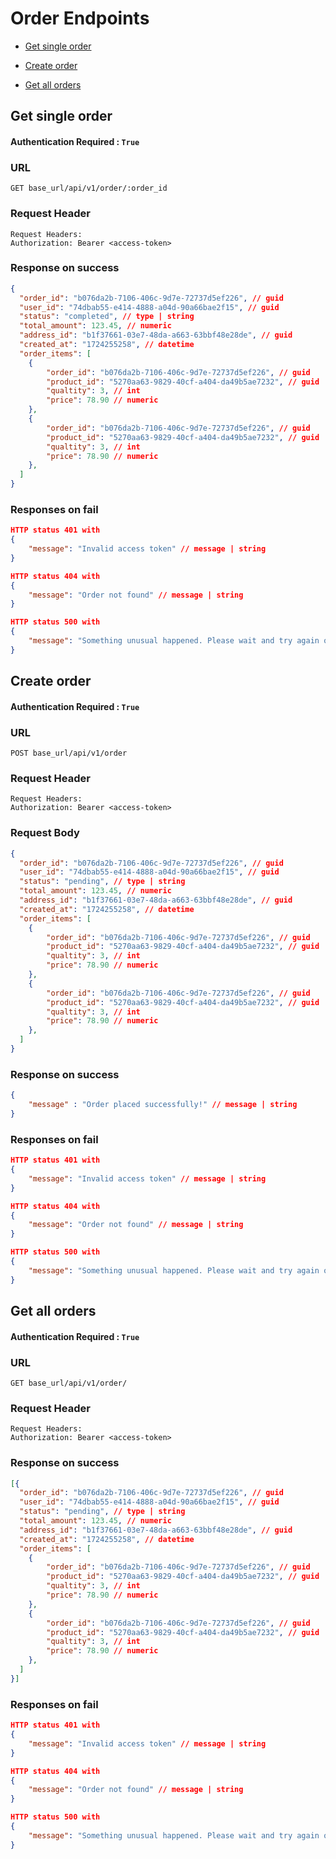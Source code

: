 # Order Endpoints

- [Get single order](#url)

- [Create order](#url-1)

- [Get all orders](#url-2)


## Get single order

#### Authentication Required : `True`

### URL

```
GET base_url/api/v1/order/:order_id
```

### Request Header

```
Request Headers:
Authorization: Bearer <access-token>
```

### Response on success

```json
{
  "order_id": "b076da2b-7106-406c-9d7e-72737d5ef226", // guid
  "user_id": "74dbab55-e414-4888-a04d-90a66bae2f15", // guid
  "status": "completed", // type | string
  "total_amount": 123.45, // numeric
  "address_id": "b1f37661-03e7-48da-a663-63bbf48e28de", // guid
  "created_at": "1724255258", // datetime
  "order_items": [
    {
        "order_id": "b076da2b-7106-406c-9d7e-72737d5ef226", // guid
        "product_id": "5270aa63-9829-40cf-a404-da49b5ae7232", // guid
        "qualtity": 3, // int
        "price": 78.90 // numeric
    },
    {
        "order_id": "b076da2b-7106-406c-9d7e-72737d5ef226", // guid
        "product_id": "5270aa63-9829-40cf-a404-da49b5ae7232", // guid
        "qualtity": 3, // int
        "price": 78.90 // numeric
    },
  ]
}
```

### Responses on fail

```json
HTTP status 401 with
{
    "message": "Invalid access token" // message | string
}
```

```json
HTTP status 404 with
{
    "message": "Order not found" // message | string
}
```

```json
HTTP status 500 with
{
    "message": "Something unusual happened. Please wait and try again or contact system administrator" // message | string
}
```

## Create order

#### Authentication Required : `True`

### URL
```
POST base_url/api/v1/order
```

### Request Header

```
Request Headers:
Authorization: Bearer <access-token>
```
### Request Body

```json
{
  "order_id": "b076da2b-7106-406c-9d7e-72737d5ef226", // guid
  "user_id": "74dbab55-e414-4888-a04d-90a66bae2f15", // guid
  "status": "pending", // type | string
  "total_amount": 123.45, // numeric
  "address_id": "b1f37661-03e7-48da-a663-63bbf48e28de", // guid
  "created_at": "1724255258", // datetime
  "order_items": [
    {
        "order_id": "b076da2b-7106-406c-9d7e-72737d5ef226", // guid
        "product_id": "5270aa63-9829-40cf-a404-da49b5ae7232", // guid
        "qualtity": 3, // int
        "price": 78.90 // numeric
    },
    {
        "order_id": "b076da2b-7106-406c-9d7e-72737d5ef226", // guid
        "product_id": "5270aa63-9829-40cf-a404-da49b5ae7232", // guid
        "qualtity": 3, // int
        "price": 78.90 // numeric
    },
  ]
}
```

### Response on success

```json
{
    "message" : "Order placed successfully!" // message | string
}
```

### Responses on fail

```json
HTTP status 401 with
{
    "message": "Invalid access token" // message | string
}
```

```json
HTTP status 404 with
{
    "message": "Order not found" // message | string
}
```

```json
HTTP status 500 with
{
    "message": "Something unusual happened. Please wait and try again or contact system administrator" // message | string
}
```

## Get all orders

#### Authentication Required : `True`

### URL

```
GET base_url/api/v1/order/
```

### Request Header

```
Request Headers:
Authorization: Bearer <access-token>
```

### Response on success

```json
[{
  "order_id": "b076da2b-7106-406c-9d7e-72737d5ef226", // guid
  "user_id": "74dbab55-e414-4888-a04d-90a66bae2f15", // guid
  "status": "pending", // type | string
  "total_amount": 123.45, // numeric
  "address_id": "b1f37661-03e7-48da-a663-63bbf48e28de", // guid
  "created_at": "1724255258", // datetime
  "order_items": [
    {
        "order_id": "b076da2b-7106-406c-9d7e-72737d5ef226", // guid
        "product_id": "5270aa63-9829-40cf-a404-da49b5ae7232", // guid
        "qualtity": 3, // int
        "price": 78.90 // numeric
    },
    {
        "order_id": "b076da2b-7106-406c-9d7e-72737d5ef226", // guid
        "product_id": "5270aa63-9829-40cf-a404-da49b5ae7232", // guid
        "qualtity": 3, // int
        "price": 78.90 // numeric
    },
  ]
}]
```

### Responses on fail

```json
HTTP status 401 with
{
    "message": "Invalid access token" // message | string
}
```

```json
HTTP status 404 with
{
    "message": "Order not found" // message | string
}
```

```json
HTTP status 500 with
{
    "message": "Something unusual happened. Please wait and try again or contact system administrator" // message | string
}
```
